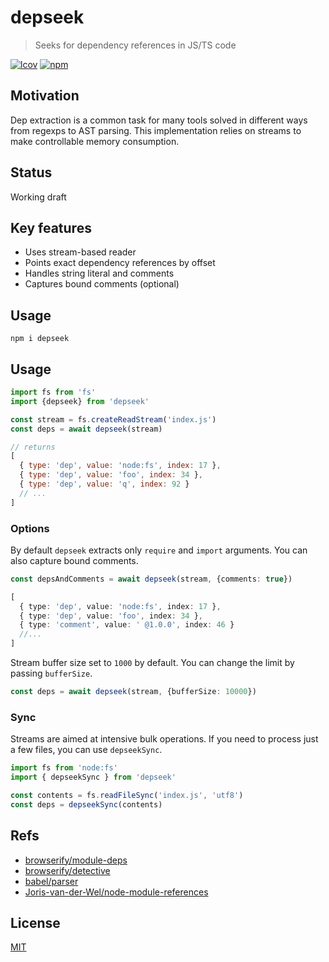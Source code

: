 # depseek
> Seeks for dependency references in JS/TS code

[![lcov](https://img.shields.io/badge/dynamic/json?url=https%3A%2F%2Fgithub.com%2Fantongolub%2Fmisc%2Freleases%2Fdownload%2Flcov%2Flcov-sum.json&query=%24.scopes.packages_dep_depseek.max&label=lcov&color=brightgreen)](https://github.com/antongolub/misc/releases/download/lcov/lcov.info)
[![npm](https://img.shields.io/npm/v/depseek.svg?&color=white)](https://www.npmjs.com/package/depseek)

## Motivation
Dep extraction is a common task for many tools solved in different ways from regexps to AST parsing.
This implementation relies on streams to make controllable memory consumption.

## Status
Working draft

## Key features
* Uses stream-based reader
* Points exact dependency references by offset
* Handles string literal and comments
* Captures bound comments (optional)

## Usage
```shell
npm i depseek
```

## Usage
```js
import fs from 'fs'
import {depseek} from 'depseek'

const stream = fs.createReadStream('index.js')
const deps = await depseek(stream)

// returns
[
  { type: 'dep', value: 'node:fs', index: 17 },
  { type: 'dep', value: 'foo', index: 34 },
  { type: 'dep', value: 'q', index: 92 }
  // ...
]
```
### Options
By default `depseek` extracts only `require` and `import` arguments. You can also capture bound comments.
```ts
const depsAndComments = await depseek(stream, {comments: true})

[
  { type: 'dep', value: 'node:fs', index: 17 },
  { type: 'dep', value: 'foo', index: 34 },
  { type: 'comment', value: ' @1.0.0', index: 46 }
  //...
]
```
Stream buffer size set to `1000` by default. You can change the limit by passing `bufferSize`.
```ts
const deps = await depseek(stream, {bufferSize: 10000})
```

### Sync
Streams are aimed at intensive bulk operations. If you need to process just a few files, you can use `depseekSync`.
```ts
import fs from 'node:fs'
import { depseekSync } from 'depseek'

const contents = fs.readFileSync('index.js', 'utf8')
const deps = depseekSync(contents)
```

## Refs
* [browserify/module-deps](https://github.com/browserify/module-deps)
* [browserify/detective](https://github.com/browserify/detective)
* [babel/parser](https://github.com/babel/babel/tree/main/packages/babel-parser)
* [Joris-van-der-Wel/node-module-references](https://github.com/Joris-van-der-Wel/node-module-references#readme)

## License
[MIT](./LICENSE)

